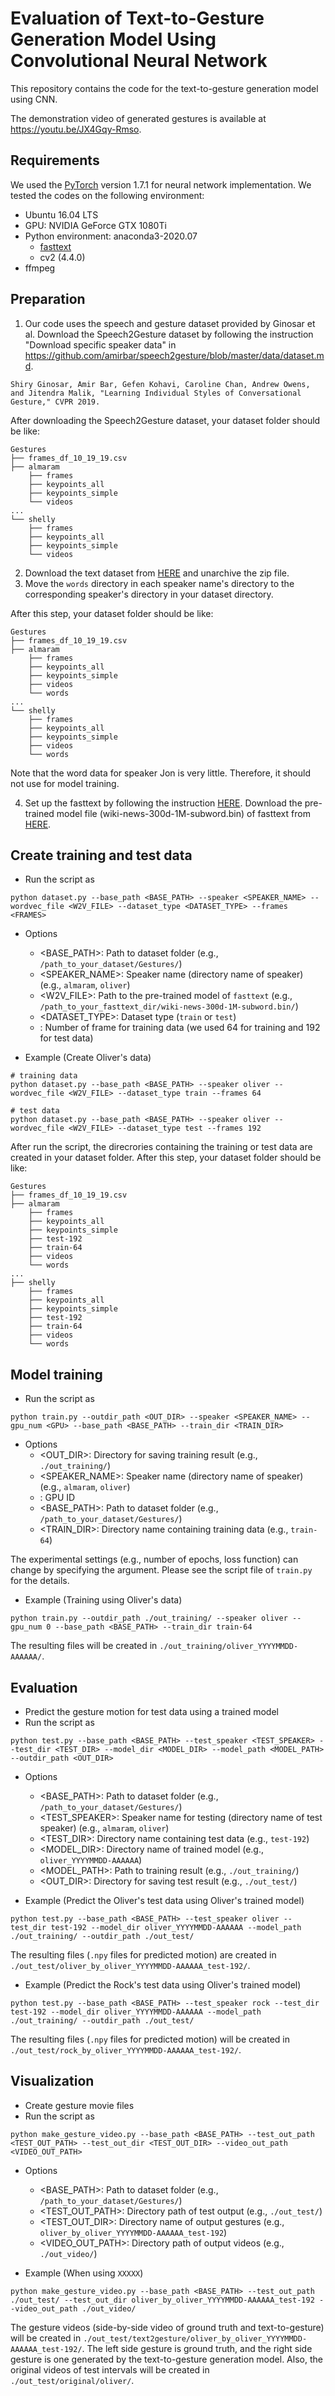# Evaluation of Text-to-Gesture Generation Model Using Convolutional Neural Network

This repository contains the code for the text-to-gesture generation model using CNN.

The demonstration video of generated gestures is available at <https://youtu.be/JX4Gqy-Rmso>.

## Requirements
We used the [PyTorch](https://pytorch.org/) version 1.7.1 for neural network implementation. We tested the codes on the following environment:

- Ubuntu 16.04 LTS
- GPU: NVIDIA GeForce GTX 1080Ti
- Python environment: anaconda3-2020.07
    - [fasttext](https://fasttext.cc/)
    - cv2 (4.4.0)
- ffmpeg

## Preparation
1. Our code uses the speech and gesture dataset provided by Ginosar et al. Download the Speech2Gesture dataset by following the instruction "Download specific speaker data" in <https://github.com/amirbar/speech2gesture/blob/master/data/dataset.md>.

```
Shiry Ginosar, Amir Bar, Gefen Kohavi, Caroline Chan, Andrew Owens, and Jitendra Malik, "Learning Individual Styles of Conversational Gesture," CVPR 2019.
```

After downloading the Speech2Gesture dataset, your dataset folder should be like:
```
Gestures
├── frames_df_10_19_19.csv
├── almaram
    ├── frames
    ├── keypoints_all
    ├── keypoints_simple
    └── videos
...
└── shelly
    ├── frames
    ├── keypoints_all
    ├── keypoints_simple
    └── videos
```
2. Download the text dataset from [HERE](https://drive.google.com/file/d/1OjSJ-F9hoLOfecF5FwdCGG2Mp8fBPgGb/view?usp=sharing) and unarchive the zip file.
3. Move the `words` directory in each speaker name's directory to the corresponding speaker's directory in your dataset directory.

After this step, your dataset folder should be like:
```
Gestures
├── frames_df_10_19_19.csv
├── almaram
    ├── frames
    ├── keypoints_all
    ├── keypoints_simple
    ├── videos
    └── words
...
└── shelly
    ├── frames
    ├── keypoints_all
    ├── keypoints_simple
    ├── videos
    └── words
```
Note that the word data for speaker Jon is very little. Therefore, it should not use for model training.

4. Set up the fasttext by following the instruction [HERE](https://fasttext.cc/docs/en/support.html). Download the pre-trained model file (wiki-news-300d-1M-subword.bin) of fasttext from [HERE](https://dl.fbaipublicfiles.com/fasttext/vectors-english/wiki-news-300d-1M-subword.bin.zip).

## Create training and test data
* Run the script as  
```shell
python dataset.py --base_path <BASE_PATH> --speaker <SPEAKER_NAME> --wordvec_file <W2V_FILE> --dataset_type <DATASET_TYPE> --frames <FRAMES>
```

* Options
    * <BASE_PATH>: Path to dataset folder (e.g., `/path_to_your_dataset/Gestures/`)
    * <SPEAKER_NAME>: Speaker name (directory name of speaker) (e.g., `almaram`, `oliver`)
    * <W2V_FILE>: Path to the pre-trained model of `fasttext` (e.g., `/path_to_your_fasttext_dir/wiki-news-300d-1M-subword.bin/`)
    * <DATASET_TYPE>: Dataset type (`train` or `test`)
    * <FRAMES>: Number of frame for training data (we used 64 for training and 192 for test data)

* Example (Create Oliver's data)
```shell
# training data
python dataset.py --base_path <BASE_PATH> --speaker oliver --wordvec_file <W2V_FILE> --dataset_type train --frames 64

# test data
python dataset.py --base_path <BASE_PATH> --speaker oliver --wordvec_file <W2V_FILE> --dataset_type test --frames 192
```

After run the script, the direcrories containing the training or test data are created in your dataset folder. After this step, your dataset folder should be like:
```
Gestures
├── frames_df_10_19_19.csv
├── almaram
    ├── frames
    ├── keypoints_all
    ├── keypoints_simple
    ├── test-192
    ├── train-64
    ├── videos
    └── words
...
├── shelly
    ├── frames
    ├── keypoints_all
    ├── keypoints_simple
    ├── test-192
    ├── train-64
    ├── videos
    └── words
```

## Model training
* Run the script as
```shell
python train.py --outdir_path <OUT_DIR> --speaker <SPEAKER_NAME> --gpu_num <GPU> --base_path <BASE_PATH> --train_dir <TRAIN_DIR>
```

* Options
    * <OUT_DIR>: Directory for saving training result (e.g., `./out_training/`)
    * <SPEAKER_NAME>: Speaker name (directory name of speaker) (e.g., `almaram`, `oliver`)
    * <GPU>: GPU ID
    * <BASE_PATH>: Path to dataset folder (e.g., `/path_to_your_dataset/Gestures/`)
    * <TRAIN_DIR>: Directory name containing training data (e.g., `train-64`)

The experimental settings (e.g., number of epochs, loss function) can change by specifying the argument. Please see the script file of `train.py` for the details.

* Example (Training using Oliver's data)
```shell
python train.py --outdir_path ./out_training/ --speaker oliver --gpu_num 0 --base_path <BASE_PATH> --train_dir train-64
```
The resulting files will be created in `./out_training/oliver_YYYYMMDD-AAAAAA/`.

## Evaluation
* Predict the gesture motion for test data using a trained model
* Run the script as
```shell
python test.py --base_path <BASE_PATH> --test_speaker <TEST_SPEAKER> --test_dir <TEST_DIR> --model_dir <MODEL_DIR> --model_path <MODEL_PATH> --outdir_path <OUT_DIR>
```

* Options
    * <BASE_PATH>: Path to dataset folder (e.g., `/path_to_your_dataset/Gestures/`)
    * <TEST_SPEAKER>: Speaker name for testing (directory name of test speaker) (e.g., `almaram`, `oliver`)
    * <TEST_DIR>: Directory name containing test data (e.g., `test-192`)
    * <MODEL_DIR>: Directory name of trained model (e.g., `oliver_YYYYMMDD-AAAAAA`)
    * <MODEL_PATH>: Path to training result (e.g., `./out_training/`)
    * <OUT_DIR>: Directory for saving test result (e.g., `./out_test/`)

* Example (Predict the Oliver's test data using Oliver's trained model)
```shell
python test.py --base_path <BASE_PATH> --test_speaker oliver --test_dir test-192 --model_dir oliver_YYYYMMDD-AAAAAA --model_path ./out_training/ --outdir_path ./out_test/
```
The resulting files (`.npy` files for predicted motion) are created in `./out_test/oliver_by_oliver_YYYYMMDD-AAAAAA_test-192/`.

* Example (Predict the Rock's test data using Oliver's trained model)
```shell
python test.py --base_path <BASE_PATH> --test_speaker rock --test_dir test-192 --model_dir oliver_YYYYMMDD-AAAAAA --model_path ./out_training/ --outdir_path ./out_test/
```
The resulting files (`.npy` files for predicted motion) will be created in `./out_test/rock_by_oliver_YYYYMMDD-AAAAAA_test-192/`.

## Visualization
* Create gesture movie files
* Run the script as
```shell
python make_gesture_video.py --base_path <BASE_PATH> --test_out_path <TEST_OUT_PATH> --test_out_dir <TEST_OUT_DIR> --video_out_path <VIDEO_OUT_PATH>
```

* Options
    * <BASE_PATH>: Path to dataset folder (e.g., `/path_to_your_dataset/Gestures/`)
    * <TEST_OUT_PATH>: Directory path of test output (e.g., `./out_test/`)
    * <TEST_OUT_DIR>: Directory name of output gestures (e.g., `oliver_by_oliver_YYYYMMDD-AAAAAA_test-192`)
    * <VIDEO_OUT_PATH>: Directory path of output videos (e.g., `./out_video/`)

* Example (When using `XXXXX`)
```shell
python make_gesture_video.py --base_path <BASE_PATH> --test_out_path ./out_test/ --test_out_dir oliver_by_oliver_YYYYMMDD-AAAAAA_test-192 --video_out_path ./out_video/
```

The gesture videos (side-by-side video of ground truth and text-to-gesture) will be created in `./out_test/text2gesture/oliver_by_oliver_YYYYMMDD-AAAAAA_test-192/`. The left side gesture is ground truth, and the right side gesture is one generated by the text-to-gesture generation model. Also, the original videos of test intervals will be created in `./out_test/original/oliver/`.
